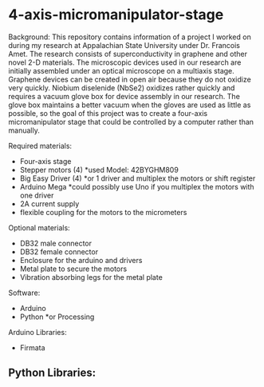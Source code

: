# 4-axis-micromanipulator-stage

Background: This repository contains information of a project I worked on during my research at Appalachian State University under Dr. Francois Amet. The research consists of superconductivity in graphene and other novel 2-D materials. The microscopic devices used in our research are initially assembled under an optical microscope on a multiaxis stage. Graphene devices can be created in open air because they do not oxidize very quickly. Niobium diselenide (NbSe2) oxidizes rather quickly and requires a vacuum glove box for device assembly in our research. The glove box maintains a better vacuum when the gloves are used as little as possible, so the goal of this project was to create a four-axis micromanipulator stage that could be controlled by a computer rather than manually.

Required materials:
- Four-axis stage
- Stepper motors (4) *used Model: 42BYGHM809
- Big Easy Driver (4) *or 1 driver and multiplex the motors or shift register
- Arduino Mega *could possibly use Uno if you multiplex the motors with one driver
- 2A current supply
- flexible coupling for the motors to the micrometers

Optional materials:
- DB32 male connector
- DB32 female connector
- Enclosure for the arduino and drivers
- Metal plate to secure the motors
- Vibration absorbing legs for the metal plate

Software:
- Arduino
- Python *or Processing

Arduino Libraries:
- Firmata

Python Libraries:
- 
